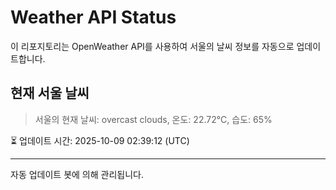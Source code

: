 
# Weather API Status

이 리포지토리는 OpenWeather API를 사용하여 서울의 날씨 정보를 자동으로 업데이트합니다.

## 현재 서울 날씨
> 서울의 현재 날씨: overcast clouds, 온도: 22.72°C, 습도: 65%

⏳ 업데이트 시간: 2025-10-09 02:39:12 (UTC)

---
자동 업데이트 봇에 의해 관리됩니다.
